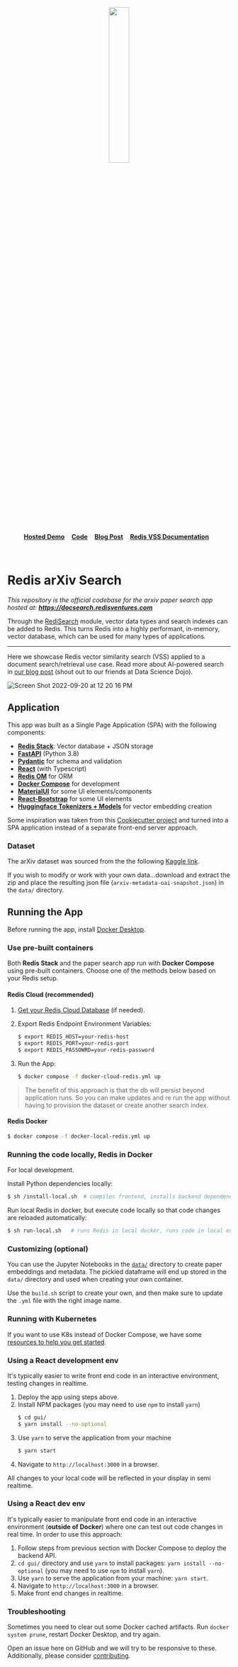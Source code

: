 
<div align="center">
    <a href="https://github.com/RedisVentures/redis-arXiv-search"><img src="https://github.com/RedisVentures/redis-arXiv-search/blob/main/backend/vecsim_app/data/redis-logo.png?raw=true" width="30%"><img></a>
    <br />
    <br />
<div display="inline-block">
    <a href="https://docsearch.redisventures.com"><b>Hosted Demo</b></a>&nbsp;&nbsp;&nbsp;
    <a href="https://github.com/RedisVentures/redis-arXiv-search"><b>Code</b></a>&nbsp;&nbsp;&nbsp;
    <a href="https://datasciencedojo.com/blog/ai-powered-document-search/"><b>Blog Post</b></a>&nbsp;&nbsp;&nbsp;
    <a href="https://redis.io/docs/stack/search/reference/vectors/"><b>Redis VSS Documentation</b></a>&nbsp;&nbsp;&nbsp;
  </div>
    <br />
    <br />
</div>

# Redis arXiv Search
*This repository is the official codebase for the arxiv paper search app hosted at: **https://docsearch.redisventures.com***

Through the [RediSearch](https://redis.io/docs/stack/search/reference/vectors/) module, vector data types and search indexes can be added to Redis. This turns Redis into a highly performant, in-memory, vector database, which can be used for many types of applications.

___

Here we showcase Redis vector similarity search (VSS) applied to a document search/retrieval use case. Read more about AI-powered search in [our blog post](https://datasciencedojo.com/blog/ai-powered-document-search/) (shout out to our friends at Data Science Dojo).


![Screen Shot 2022-09-20 at 12 20 16 PM](https://user-images.githubusercontent.com/13009163/191346916-4b8f648f-7552-4910-ad4e-9cc117230f00.png)

## Application

This app was built as a Single Page Application (SPA) with the following components:

- **[Redis Stack](https://redis.io/docs/stack/)**: Vector database + JSON storage
- **[FastAPI](https://fastapi.tiangolo.com/)** (Python 3.8)
- **[Pydantic](https://pydantic-docs.helpmanual.io/)** for schema and validation
- **[React](https://reactjs.org/)** (with Typescript)
- **[Redis OM](https://redis.io/docs/stack/get-started/tutorials/stack-python/)** for ORM
- **[Docker Compose](https://docs.docker.com/compose/)** for development
- **[MaterialUI](https://material-ui.com/)** for some UI elements/components
- **[React-Bootstrap](https://react-bootstrap.github.io/)** for some UI elements
- **[Huggingface Tokenizers + Models](https://huggingface.co/sentence-transformers)** for vector embedding creation

Some inspiration was taken from this [Cookiecutter project](https://github.com/Buuntu/fastapi-react)
and turned into a SPA application instead of a separate front-end server approach.

### Dataset

The arXiv dataset was sourced from the the following [Kaggle link](https://www.kaggle.com/Cornell-University/arxiv).

If you wish to modify or work with your own data...download and extract the zip and place the resulting json file (`arxiv-metadata-oai-snapshot.json`) in the `data/` directory.

## Running the App
Before running the app, install [Docker Desktop](https://www.docker.com/products/docker-desktop/).

### Use pre-built containers
Both **Redis Stack** and the paper search app run with **Docker Compose** using pre-built containers. Choose one of the methods below based on your Redis setup.

#### Redis Cloud (recommended)

1. [Get your Redis Cloud Database](https://app.redislabs.com/) (if needed).

2. Export Redis Endpoint Environment Variables:
    ```bash
    $ export REDIS_HOST=your-redis-host
    $ export REDIS_PORT=your-redis-port
    $ export REDIS_PASSOWRD=your-redis-password
    ```

3. Run the App:
    ```bash
    $ docker compose -f docker-cloud-redis.yml up
    ```
> The benefit of this approach is that the db will persist beyond application runs. So you can make updates and re run the app without having to provision the dataset or create another search index.

#### Redis Docker
```bash
$ docker compose -f docker-local-redis.yml up
```

### Running the code locally, Redis in Docker
For local development.

Install Python dependencies locally:
```bash
$ sh /install-local.sh  # compiles frontend, installs backend dependencies
```

Run local Redis in docker, but execute code locally so that code changes are reloaded automatically:
```bash
$ sh run-local.sh   # runs Redis in local docker, runs code in local environment without docker
```

### Customizing (optional)
You can use the Jupyter Notebooks in the [`data/`](data/README.md) directory to create paper embeddings and metadata. The pickled dataframe will end up stored in the `data/` directory and used when creating your own container.

Use the `build.sh` script to create your own, and then make sure to update the `.yml` file with the right image name.

### Running with Kubernetes
If you want to use K8s instead of Docker Compose, we have some [resources to help you get started](k8s/README.md).

### Using a React development env
It's typically easier to write front end code in an interactive environment, testing changes in realtime.

1. Deploy the app using steps above.
2. Install NPM packages (you may need to use `npm` to install `yarn`)
    ```bash
    $ cd gui/
    $ yarn install --no-optional
    ````
4. Use `yarn` to serve the application from your machine
    ```bash
    $ yarn start
    ```
5. Navigate to `http://localhost:3000` in a browser.

All changes to your local code will be reflected in your display in semi realtime.

### Using a React dev env
It's typically easier to manipulate front end code in an interactive environment (**outside of Docker**) where one can test out code changes in real time. In order to use this approach:

1. Follow steps from previous section with Docker Compose to deploy the backend API.
2. `cd gui/` directory and use `yarn` to install packages: `yarn install --no-optional` (you may need to use `npm` to install `yarn`).
3. Use `yarn` to serve the application from your machine: `yarn start`.
4. Navigate to `http://localhost:3000` in a browser.
5. Make front end changes in realtime.

### Troubleshooting
Sometimes you need to clear out some Docker cached artifacts. Run `docker system prune`, restart Docker Desktop, and try again.

Open an issue here on GitHub and we will try to be responsive to these. Additionally, please consider [contributing](CONTRIBUTING.md).